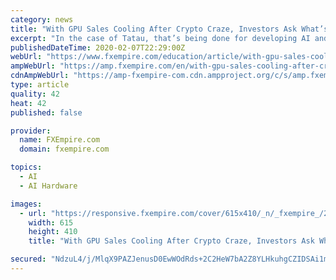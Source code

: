 ```yaml
---
category: news
title: "With GPU Sales Cooling After Crypto Craze, Investors Ask What’s to Happen With the Mining Infrastructure"
excerpt: "In the case of Tatau, that’s being done for developing AI and the compute-intensive processes associated with it. Regardless of what the future holds for the cryptocurrency markets, the current state is no longer supporting GPU mining at the scale that it once was. Because of that, investors need to start looking at alternate ways for these ..."
publishedDateTime: 2020-02-07T22:29:00Z
webUrl: "https://www.fxempire.com/education/article/with-gpu-sales-cooling-after-crypto-craze-investors-ask-whats-to-happen-with-the-mining-infrastructure-524520"
ampWebUrl: "https://amp.fxempire.com/en/with-gpu-sales-cooling-after-crypto-craze-investors-ask-whats-to-happen-with-the-mining-infrastructure/524520"
cdnAmpWebUrl: "https://amp-fxempire-com.cdn.ampproject.org/c/s/amp.fxempire.com/en/with-gpu-sales-cooling-after-crypto-craze-investors-ask-whats-to-happen-with-the-mining-infrastructure/524520"
type: article
quality: 42
heat: 42
published: false

provider:
  name: FXEmpire.com
  domain: fxempire.com

topics:
  - AI
  - AI Hardware

images:
  - url: "https://responsive.fxempire.com/cover/615x410/_n/_fxempire_/2018/08/iStock-916553082.jpg"
    width: 615
    height: 410
    title: "With GPU Sales Cooling After Crypto Craze, Investors Ask What’s to Happen With the Mining Infrastructure"

secured: "NdzuL4/j/MlqX9PAZJenusD0EwWOdRds+2C2HeW7bA2Z8YLHkuhgCZIDSAi1mP2T8kr6lGKsJbgVDL0VZJKI6O6dWOvyBVZOqv3gQtTGEpt1qEcJZkIOCPR5AHpxPaHg/yPfZGDtVpbLjbcrroiXwq1B6orHF0UB5qO8ynvAWarYxVRTkJzjnulDZMvkxPsMQjKVhCNQ0roX0X2ltkdGQoeoz3Mr6XzEoOeJifCAx+KDtheMCl+7p6DQ3YTp1hfLkGhuYXhZVxFP3l9VRqzVOzWsfQzgT2wPBMp+vITLE80APzOrWPkShx1LbBpG7buPzUQnSIJPgGtZxAHzzf8ybqQvwOgMNVcwCxvAxinR6TjLQPq3RGwXp2FhLdAC+YMWKEFNBrQkuljizC6tY7LV/tGX+YYG3D6AFbsjUH7U6JRKKsXzhDPv4ferc+gknto8hFcE99ZOPGks18W4xyMWapJ35JVObLktF/1QpjFMQSg=;jCd9kdXLFJYq24xFWp69lg=="
---
```


